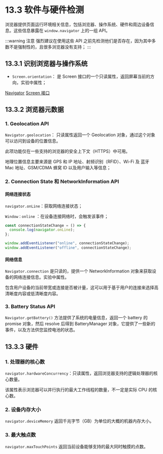 # 13.3 软件与硬件检测

浏览器提供页面运行环境相关信息，包括浏览器、操作系统、硬件和周边设备信息。这些信息暴露在 `window.navigator` 上的一组 API。

:::warning 注意
强烈建议在使用这些 API 之前先检测他们是否存在，因为其中多数不是强制性的，且很多浏览器没有支持；
:::

## 13.3.1 识别浏览器与操作系统

- `Screen.orientation`： 是 Screen 接口的一个只读属性，返回屏幕当前的方向，实验中属性；

[Navigator](https://developer.mozilla.org/zh-CN/docs/Web/API/Navigator)
[Screen 接口](https://developer.mozilla.org/zh-CN/docs/Web/API/Screen)

## 13.3.2 浏览器元数据

### 1. Geolocation API

`Navigator.geolocation`： 只读属性返回一个 Geolocation 对象，通过这个对象可以访问到设备的位置信息。

此项功能仅在一些支持的浏览器的安全上下文（HTTPS）中可用。

地理位置信息主要来源是 GPS 和 IP 地址、射频识别（RFID）、Wi-Fi 及 蓝牙 Mac 地址、GSM/CDMA 蜂窝 ID 以及用户输入等信息；

### 2. Connection State 和 NetworkInformation API

#### 网络连接状态

`navigator.onLine`：获取网络连接状态；

`Window：online` ：在设备连接网络时，会触发该事件；

```js
const connectionStateChange = () => {
  console.log(navigator.onLine);
};

window.addEventListener("online", connectionStateChange);
window.addEventListener("offline", connectionStateChange);
```

#### 网络信息

`Navigator.connection` 是只读的，提供一个 NetworkInformation 对象来获取设备的网络连接信息。实验中属性。

包含用户设备的当前带宽或连接是否被计量，这可以用于基于用户的连接来选择高清晰度内容或低清晰度内容。

### 3. Battery Status API

`Navigator.getBattery()` 方法提供了系统的电量信息，返回一个 battery 的 promise 对象，然后 resolve 后得到 BatteryManager 对象，它提供了一些新的事件，以及方法供您监控电池的状态。

## 13.3.3 硬件

### 1. 处理器的核心数

`navigator.hardwareConcurrency`：只读属性，返回浏览器支持的逻辑处理器的核心数量。

该属性表示浏览器可以并行执行的最大工作线程的数量，不一定是实际 CPU 的核心数。

### 2. 设备内存大小

`navigator.deviceMemory` 返回千兆字节（GB）为单位的大概的机器内存大小。

### 3. 最大触点数

`navigator.maxTouchPoints` 返回当前设备能够支持的最大同时触摸的点数。
